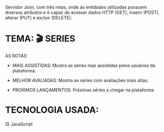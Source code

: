 Servidor Json,  com três rotas, onde as entidades utilizadas possuem diversos atributos e é capaz de acessar dados HTTP (GET), inserir (POST), alterar (PUT) e excluir (DELETE).

# TEMA: 🎬 SERIES


AS ROTAS:

- MAIS ASSISTIDAS: Mostra as séries mas assistidas pelos usuários da plataforma.

- MELHOR AVALIADAS: Mostra as séries com avaliações mais altas.

- PROXIMOS LANÇAMENTOS: Próximas séries a chegar na plataforma


# TECNOLOGIA USADA:

🟨 JavaScript


